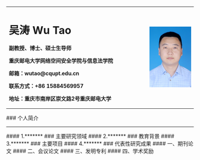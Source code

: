 <table border="0">
  <tr>
    <td width="75%">
      <h1>吴涛 Wu Tao</h1>
      <p><b>副教授、博士、硕士生导师</b></p>
      <p><b>重庆邮电大学网络空间安全学院与信息法学院</b></p>
      <p><b>邮箱：wutao@cqupt.edu.cn</b></p>
      <p><b>联系方式：+86 15884569957</b></p>
      <p><b>地址：重庆市南岸区崇文路2号重庆邮电大学</b></p>
    </td>
    <td width="25%">
      <img src="/zhaopian.jpg"  width="100%">      
    </td>
  </tr>
</table>
### 个人简介
<html>  
    <head></head>  
    <body>  
        <hr />  
    </body>  
</html>  
#### 1.*******
### 主要研究领域
#### 2.*******
### 教育背景
#### 3.*******
### 主要项目
#### 4.*******
### 代表性研究成果
#### 一、期刊论文
#### 二、会议论文
#### 三、发明专利
#### 四、学术奖励
